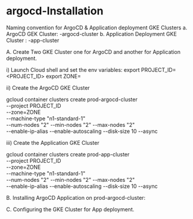 # argocd-Installation

Naming convention for ArgoCD & Application deployment GKE Clusters
  a. ArgoCD GEK Cluster: <env>-argocd-cluster
  b. Application Deployment GKE Cluster : <env>-app-cluster

A. Create Two GKE Cluster one for ArgoCD and another for Application deployment.
  
  i) Launch Cloud shell and set the env variables:
  export PROJECT_ID=<PROJECT_ID>
  export ZONE=<ZONE>

  ii) Create the ArgoCD GKE Cluster
  
   gcloud container clusters create prod-argocd-cluster \
    --project PROJECT_ID \
    --zone=ZONE \
    --machine-type "n1-standard-1" \
    --num-nodes "2" --min-nodes "2" --max-nodes "2" \
    --enable-ip-alias --enable-autoscaling --disk-size 10 --async
    
  iii) Create the Application GKE Cluster
  
   gcloud container clusters create prod-app-cluster \
    --project PROJECT_ID \
    --zone=ZONE \
    --machine-type "n1-standard-1" \
    --num-nodes "2" --min-nodes "2" --max-nodes "2" \
    --enable-ip-alias --enable-autoscaling --disk-size 10 --async
    
B. Installing ArgoCD Application on prod-argocd-cluster:
   
C. Configuring the GKE Cluster for App deployment.
